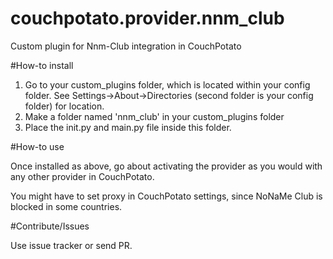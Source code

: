# couchpotato.provider.nnm_club
Custom plugin for Nnm-Club integration in CouchPotato

#How-to install

1. Go to your custom_plugins folder, which is located within your config folder.
See Settings->About->Directories (second folder is your config folder) for location.
2. Make a folder named 'nnm_club' in your custom_plugins folder
3. Place the init.py and main.py file inside this folder.

#How-to use

Once installed as above, go about activating the provider as you would with any other provider in CouchPotato.

You might have to set proxy in CouchPotato settings, since NoNaMe Club is blocked in some countries.

#Contribute/Issues

Use issue tracker or send PR.
